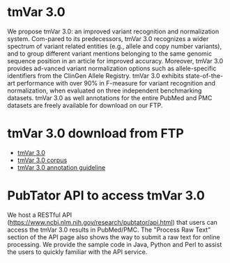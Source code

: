 # tmVar 3.0

We propose tmVar 3.0: an improved variant recognition and normalization system. Com-pared to its predecessors, tmVar 3.0 recognizes a wider spectrum of variant related entities (e.g., allele and copy number variants), and to group different variant mentions belonging to the same genomic sequence position in an article for improved accuracy. Moreover, tmVar 3.0 provides ad-vanced variant normalization options such as allele-specific identifiers from the ClinGen Allele Registry. tmVar 3.0 exhibits state-of-the-art performance with over 90% in F-measure for variant recognition and normalization, when evaluated on three independent benchmarking datasets. tmVar 3.0 as well annotations for the entire PubMed and PMC datasets are freely available for download on our FTP.

# tmVar 3.0 download from FTP

- [tmVar 3.0](https://ftp.ncbi.nlm.nih.gov/pub/lu/tmVar3/tmVar3.0.tar.gz)
- [tmVar 3.0 corpus](https://ftp.ncbi.nlm.nih.gov/pub/lu/tmVar3/tmVar3Corpus.txt)
- [tmVar 3.0 annotation guideline](https://ftp.ncbi.nlm.nih.gov/pub/lu/tmVar3/AnnotationGuideline.docx)

# PubTator API to access tmVar 3.0

We host a RESTful API (https://www.ncbi.nlm.nih.gov/research/pubtator/api.html) that users can access the tmVar 3.0 results in PubMed/PMC. The "Process Raw Text" section of the API page also shows the way to submit a raw text for online processing. We provide the sample code in Java, Python and Perl to assist the users to quickly familiar with the API service.
